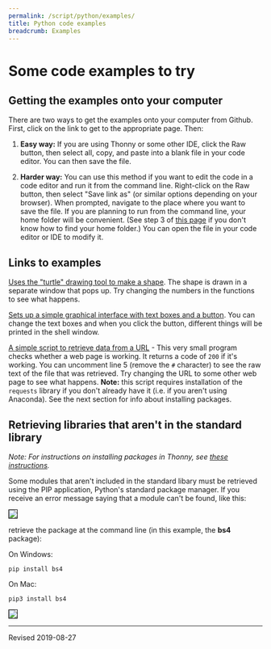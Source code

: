```yaml
---
permalink: /script/python/examples/
title: Python code examples
breadcrumb: Examples
---
```


# Some code examples to try

## Getting the examples onto your computer

There are two ways to get the examples onto your computer from Github.  First, click on the link to get to the appropriate page.  Then:

1. **Easy way:** If you are using Thonny or some other IDE, click the Raw button, then select all, copy, and paste into a blank file in your code editor.  You can then save the file.

2. **Harder way:** You can use this method if you want to edit the code in a code editor and run it from the command line.  Right-click on the Raw button, then select "Save link as" (or similar options depending on your browser).  When prompted, navigate to the place where you want to save the file.  If you are planning to run from the command line, your home folder will be convenient.  (See step 3 of [this page](../editor/#workflow-for-editing-and-testing-python-code) if you don't know how to find your home folder.)  You can open the file in your code editor or IDE to modify it.

## Links to examples

[Uses the "turtle" drawing tool to make a shape](https://github.com/baskaufs/msc/blob/master/python/turn_right.py).  The shape is drawn in a separate window that pops up. Try changing the numbers in the functions to see what happens.

[Sets up a simple graphical interface with text boxes and a button](https://github.com/HeardLibrary/digital-scholarship/blob/master/code/gui/python/simple_form.py).  You can change the text boxes and when you click the button, different things will be printed in the shell window.

[A simple script to retrieve data from a URL](https://github.com/HeardLibrary/digital-scholarship/blob/master/code/api/python/http_request.py) - This very small program checks whether a web page is working.  It returns a code of `200` if it's working.  You can uncomment line 5 (remove the `#` character) to see the raw text of the file that was retrieved.  Try changing the URL to some other web page to see what happens. **Note:** this script requires installation of the `requests` library if you don't already have it (i.e. if you aren't using Anaconda).  See the next section for info about installing packages.

## Retrieving libraries that aren't in the standard library

*Note: For instructions on installing packages in Thonny, see [these instructions](../thonny/#installing-a-package-in-thonny).*  

Some modules that aren't included in the standard libary must be retrieved using the PIP application, Python's standard package manager.  If you receive an error message saying that a module can't be found, like this: 

<img src="../images/no-module.png" style="border:1px solid black">

retrieve the package at the command line (in this example, the **bs4** package):

On Windows:

```
pip install bs4
```

On Mac:

```
pip3 install bs4
```

<img src="../images/pip-install.png" style="border:1px solid black">


----
Revised 2019-08-27